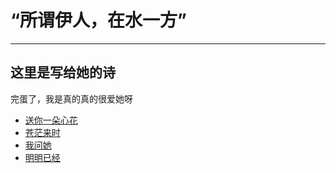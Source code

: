 # “所谓伊人，在水一方”
***
## 这里是写给她的诗
完蛋了，我是真的真的很爱她呀
<!-- <center>危险，要深陷其中了！</center> -->
* [送你一朵心花](在水伊人/送你一朵心花.md)
* [苍茫来时](在水伊人/苍茫来时.md)
* [我问她](在水伊人/我问她.md)
* [明明已经](在水伊人/明明已经.md)